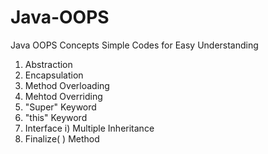 # Java-OOPS
Java OOPS Concepts
Simple Codes for Easy Understanding
1) Abstraction 
2) Encapsulation
3) Method Overloading
4) Mehtod Overriding
5) "Super" Keyword
6) "this" Keyword
7) Interface
   i) Multiple Inheritance
8) Finalize( ) Method

